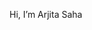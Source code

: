  Hi, I’m Arjita Saha

<!---
arjita-saha/arjita-saha is a ✨ special ✨ repository because its `README.md` (this file) appears on your GitHub profile.
You can click the Preview link to take a look at your changes.
--->
